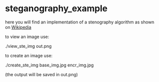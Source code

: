 # steganography_example

here you will find an implementation of a stenography algorithm as shown on [Wikipedia](https://en.wikipedia.org/wiki/Steganography)

to view an image use:

./view_ste_img out.png

to create an image use:

./create_ste_img base_img.jpg encr_img.jpg

(the output will be saved in out.png)

